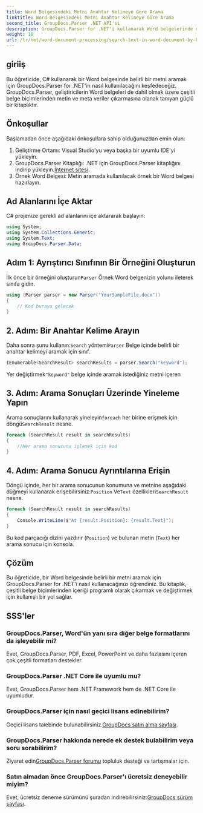```yaml
---
title: Word Belgesindeki Metni Anahtar Kelimeye Göre Arama
linktitle: Word Belgesindeki Metni Anahtar Kelimeye Göre Arama
second_title: GroupDocs.Parser .NET API'si
description: GroupDocs.Parser for .NET'i kullanarak Word belgelerinde nasıl metin arayacağınızı öğrenin. Belirli anahtar kelimeleri verimli bir şekilde çıkarın.
weight: 18
url: /tr/net/word-document-processing/search-text-in-word-document-by-keyword/
---
```

## giriiş
Bu öğreticide, C# kullanarak bir Word belgesinde belirli bir metni aramak için GroupDocs.Parser for .NET'in nasıl kullanılacağını keşfedeceğiz. GroupDocs.Parser, geliştiricilerin Word belgeleri de dahil olmak üzere çeşitli belge biçimlerinden metin ve meta veriler çıkarmasına olanak tanıyan güçlü bir kitaplıktır.
## Önkoşullar
Başlamadan önce aşağıdaki önkoşullara sahip olduğunuzdan emin olun:
1. Geliştirme Ortamı: Visual Studio'yu veya başka bir uyumlu IDE'yi yükleyin.
2.  GroupDocs.Parser Kitaplığı: .NET için GroupDocs.Parser kitaplığını indirip yükleyin.[İnternet sitesi](https://releases.groupdocs.com/parser/net/).
3. Örnek Word Belgesi: Metin aramada kullanılacak örnek bir Word belgesi hazırlayın.

## Ad Alanlarını İçe Aktar
C# projenize gerekli ad alanlarını içe aktararak başlayın:
```csharp
using System;
using System.Collections.Generic;
using System.Text;
using GroupDocs.Parser.Data;
```
## Adım 1: Ayrıştırıcı Sınıfının Bir Örneğini Oluşturun
 İlk önce bir örneğini oluşturun`Parser` Örnek Word belgenizin yolunu ileterek sınıfa gidin.
```csharp
using (Parser parser = new Parser("YourSampleFile.docx"))
{
    // Kod buraya gelecek
}
```
## 2. Adım: Bir Anahtar Kelime Arayın
 Daha sonra şunu kullanın:`Search` yöntemi`Parser` Belge içinde belirli bir anahtar kelimeyi aramak için sınıf.
```csharp
IEnumerable<SearchResult> searchResults = parser.Search("keyword");
```
 Yer değiştirmek`"keyword"` belge içinde aramak istediğiniz metni içeren
## 3. Adım: Arama Sonuçları Üzerinde Yineleme Yapın
 Arama sonuçlarını kullanarak yineleyin`foreach` her birine erişmek için döngü`SearchResult` nesne.
```csharp
foreach (SearchResult result in searchResults)
{
    //Her arama sonucunu işlemek için kod
}
```
## 4. Adım: Arama Sonucu Ayrıntılarına Erişin
 Döngü içinde, her bir arama sonucunun konumuna ve metnine aşağıdaki düğmeyi kullanarak erişebilirsiniz:`Position` Ve`Text` özellikleri`SearchResult` nesne.
```csharp
foreach (SearchResult result in searchResults)
{
    Console.WriteLine($"At {result.Position}: {result.Text}");
}
```
Bu kod parçacığı dizini yazdırır (`Position`) ve bulunan metin (`Text`) her arama sonucu için konsola.

## Çözüm
Bu öğreticide, bir Word belgesinde belirli bir metni aramak için GroupDocs.Parser for .NET'i nasıl kullanacağınızı öğrendiniz. Bu kitaplık, çeşitli belge biçimlerinden içeriği programlı olarak çıkarmak ve değiştirmek için kullanışlı bir yol sağlar.

## SSS'ler
### GroupDocs.Parser, Word'ün yanı sıra diğer belge formatlarını da işleyebilir mi?
Evet, GroupDocs.Parser, PDF, Excel, PowerPoint ve daha fazlasını içeren çok çeşitli formatları destekler.
### GroupDocs.Parser .NET Core ile uyumlu mu?
Evet, GroupDocs.Parser hem .NET Framework hem de .NET Core ile uyumludur.
### GroupDocs.Parser için nasıl geçici lisans edinebilirim?
 Geçici lisans talebinde bulunabilirsiniz.[GroupDocs satın alma sayfası](https://purchase.groupdocs.com/temporary-license/).
### GroupDocs.Parser hakkında nerede ek destek bulabilirim veya soru sorabilirim?
 Ziyaret edin[GroupDocs.Parser forumu](https://forum.groupdocs.com/c/parser/17) topluluk desteği ve tartışmalar için.
### Satın almadan önce GroupDocs.Parser'ı ücretsiz deneyebilir miyim?
 Evet, ücretsiz deneme sürümünü şuradan indirebilirsiniz:[GroupDocs sürüm sayfası](https://releases.groupdocs.com/).